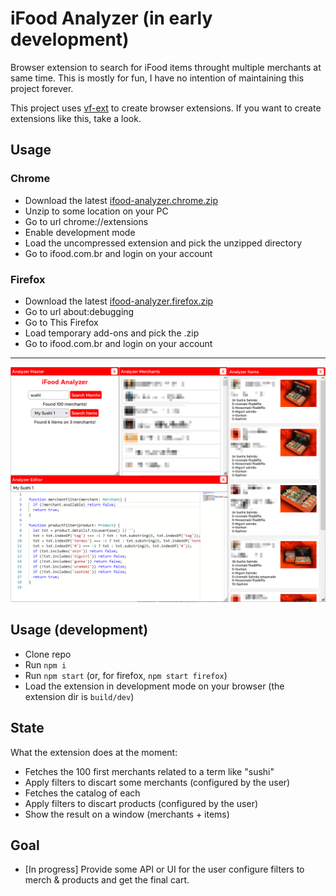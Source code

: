 # iFood Analyzer (in early development)

Browser extension to search for iFood items throught multiple merchants at same time. This is mostly for fun, I have no intention of maintaining this project forever.

This project uses [vf-ext](https://github.com/vanflux/vf-ext) to create browser extensions. If you want to create extensions like this, take a look.

## Usage

### **Chrome**

- Download the latest [ifood-analyzer.chrome.zip](https://github.com/vanflux/ifood-analyzer/releases)
- Unzip to some location on your PC
- Go to url chrome://extensions
- Enable development mode
- Load the uncompressed extension and pick the unzipped directory
- Go to ifood.com.br and login on your account

### **Firefox**

- Download the latest [ifood-analyzer.firefox.zip](https://github.com/vanflux/ifood-analyzer/releases)
- Go to url about:debugging
- Go to This Firefox
- Load temporary add-ons and pick the .zip
- Go to ifood.com.br and login on your account

---

![](./docs/images/screenshoot.png)

## Usage (development)

- Clone repo
- Run `npm i`
- Run `npm start` (or, for firefox, `npm start firefox`)
- Load the extension in development mode on your browser (the extension dir is `build/dev`)

## State

What the extension does at the moment:
- Fetches the 100 first merchants related to a term like "sushi"
- Apply filters to discart some merchants (configured by the user)
- Fetches the catalog of each
- Apply filters to discart products (configured by the user)
- Show the result on a window (merchants + items)

## Goal

- [In progress] Provide some API or UI for the user configure filters to merch & products and get the final cart.
